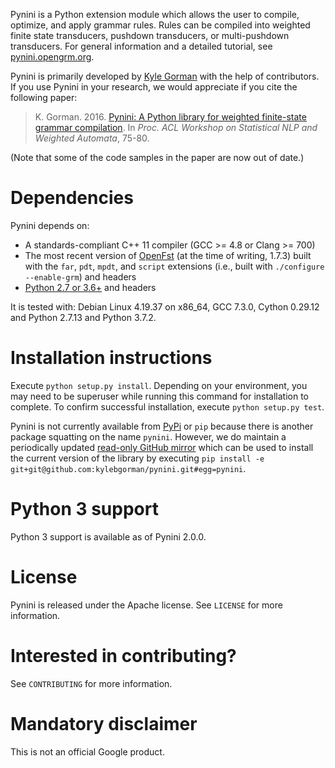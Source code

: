 Pynini is a Python extension module which allows the user to compile,
optimize, and apply grammar rules. Rules can be compiled into weighted
finite state transducers, pushdown transducers, or multi-pushdown
transducers. For general information and a detailed tutorial, see
[pynini.opengrm.org](http://pynini.opengrm.org).

Pynini is primarily developed by [Kyle Gorman](mailto:kbg@google.com)
with the help of contributors. If you use Pynini in your research, we
would appreciate if you cite the following paper:

> K. Gorman. 2016. [Pynini: A Python library for weighted finite-state
> grammar
> compilation](http://openfst.cs.nyu.edu/twiki/pub/GRM/Pynini/pynini-paper.pdf).
> In *Proc. ACL Workshop on Statistical NLP and Weighted Automata*,
> 75-80.

(Note that some of the code samples in the paper are now out of date.)

Dependencies
============

Pynini depends on:

-   A standards-compliant C++ 11 compiler (GCC &gt;= 4.8 or Clang &gt;= 700)
-   The most recent version of [OpenFst](http://openfst.org) (at the time of
    writing, 1.7.3) built with the `far`, `pdt`, `mpdt`, and `script` extensions
    (i.e., built with `./configure --enable-grm`) and headers
-   [Python 2.7 or 3.6+](https://www.python.org) and headers

It is tested with: Debian Linux 4.19.37 on x86\_64, GCC 7.3.0, Cython 0.29.12 and
Python 2.7.13 and Python 3.7.2.

Installation instructions
=========================

Execute `python setup.py install`. Depending on your environment, you may need
to be superuser while running this command for installation to complete. To
confirm successful installation, execute `python setup.py test`.

Pynini is not currently available from [PyPi](https://pypi.org/) or `pip`
because there is another package squatting on the name `pynini`. However, we do
maintain a periodically updated
[read-only GitHub mirror](https://github.com/kylebgorman/pynini) which can be
used to install the current version of the library by executing `pip install -e
git+git@github.com:kylebgorman/pynini.git#egg=pynini`.

Python 3 support
================

Python 3 support is available as of Pynini 2.0.0.

License
=======

Pynini is released under the Apache license. See `LICENSE` for more
information.

Interested in contributing?
===========================

See `CONTRIBUTING` for more information.

Mandatory disclaimer
====================

This is not an official Google product.
